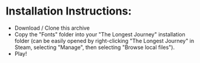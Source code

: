 # Installation Instructions:
- Download / Clone this archive
- Copy the "Fonts" folder into your "The Longest Journey" installation folder (can be easily opened by right-clicking "The Longest Journey" in Steam, selecting "Manage", then selecting "Browse local files").
- Play!
